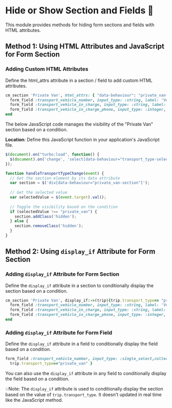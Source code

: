 # Hide or Show Section and Fields 🦹

This module provides methods for hiding form sections and fields with HTML attributes.

## Method 1: Using HTML Attributes and JavaScript for Form Section

### Adding Custom HTML Attributes

Define the html_attrs attribute in a section / field to add custom HTML attributes.

```ruby
cm_section 'Private Van', html_attrs: { "data-behaviour": "private_van-section"} do
  form_field :transport_vehicle_number, input_type: :string, label: 'Vehicle Number'
  form_field :transport_vehicle_in_charge, input_type: :string, label: 'Vehicle In Charge'
  form_field :transport_vehicle_in_charge_phone, input_type: :integer, label: 'Vehicle In Charge Phone'
end
```

The below JavaScript code manages the visibility of the "Private Van" section based on a condition.

**Location**: Define this JavaScript function in your application's JavaScript file.

```javascript
$(document).on("turbo:load", function() {
  $(document).on('change', 'select[data-behaviour="transport_type-select"]', handleTransportTypeChange);
});

function handleTransportTypeChange(event) {
  // Get the section element by its data attribute
  var section = $('div[data-behaviour="private_van-section"]');
  
  // Get the selected value
  var selectedValue = $(event.target).val();
  
  // Toggle the visibility based on the condition
  if (selectedValue !== "private_van") {
    section.addClass('hidden');
  } else {
    section.removeClass('hidden');
  }
}
```

## Method 2: Using `display_if` Attribute for Form Section

### Adding `display_if` Attribute for Form Section

Define the `display_if` attribute in a section to conditionally display the section based on a condition.

```ruby
cm_section 'Private Van', display_if:->(trip){trip.transport_type== "private_van" } do
  form_field :transport_vehicle_number, input_type: :string, label: 'Vehicle Number'
  form_field :transport_vehicle_in_charge, input_type: :string, label: 'Vehicle In Charge'
  form_field :transport_vehicle_in_charge_phone, input_type: :integer, label: 'Vehicle In Charge Phone'
end
```

### Adding `display_if` Attribute for Form Field

Define the `display_if` attribute in a field to conditionally display the field based on a condition.

```ruby
form_field :transport_vehicle_number, input_type: :single_select,collection: :mode_of_transport, display_if:->(trip){
  trip.transport_type=="private_van" }
```

You can also use the `display_if` attribute in any field to conditionally display the field based on a condition.


💡Note: The `display_if` attribute is used to conditionally display the section based on the value of `trip.transport_type`. It doesn't updated in real time like the JavaScript method.